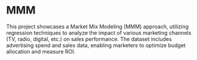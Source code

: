 # MMM
This project showcases a Market Mix Modeling (MMM) approach, utilizing regression techniques to analyze the impact of various marketing channels (TV, radio, digital, etc.) on sales performance. The dataset includes advertising spend and sales data, enabling marketers to optimize budget allocation and measure ROI. 
